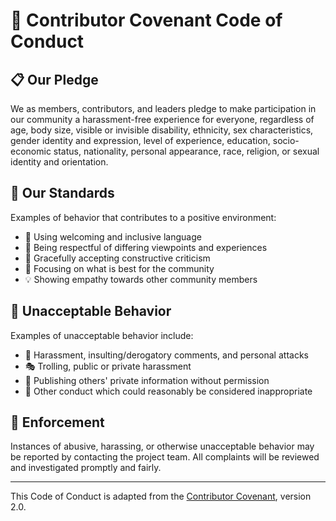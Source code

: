 # 🤝 Contributor Covenant Code of Conduct

## 📋 Our Pledge

We as members, contributors, and leaders pledge to make participation in our community a harassment-free experience for everyone, regardless of age, body size, visible or invisible disability, ethnicity, sex characteristics, gender identity and expression, level of experience, education, socio-economic status, nationality, personal appearance, race, religion, or sexual identity and orientation.

## 🌟 Our Standards

Examples of behavior that contributes to a positive environment:
- 🤝 Using welcoming and inclusive language
- 🎯 Being respectful of differing viewpoints and experiences
- 💝 Gracefully accepting constructive criticism
- 🔄 Focusing on what is best for the community
- 💡 Showing empathy towards other community members

## 🚫 Unacceptable Behavior

Examples of unacceptable behavior include:
- 📵 Harassment, insulting/derogatory comments, and personal attacks
- 🎭 Trolling, public or private harassment
- 📧 Publishing others' private information without permission
- 🚫 Other conduct which could reasonably be considered inappropriate

## 🔨 Enforcement

Instances of abusive, harassing, or otherwise unacceptable behavior may be reported by contacting the project team. All complaints will be reviewed and investigated promptly and fairly.

---

This Code of Conduct is adapted from the [Contributor Covenant](https://www.contributor-covenant.org/), version 2.0.
